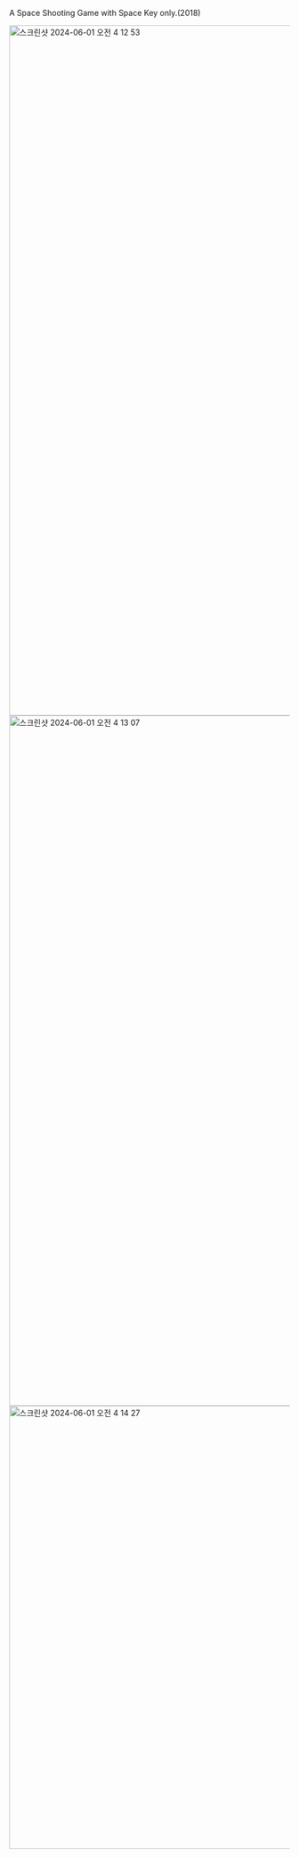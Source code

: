 A Space Shooting Game with Space Key only.(2018)


<img width="1240" alt="스크린샷 2024-06-01 오전 4 12 53" src="https://github.com/hyunhochan/SpaceShooter_C/assets/39771617/381a1f3d-710f-4aaf-8d04-1689f5c7beac">

<img width="1240" alt="스크린샷 2024-06-01 오전 4 13 07" src="https://github.com/hyunhochan/SpaceShooter_C/assets/39771617/9dd3d8e4-cb17-4082-ba71-406301053fcc">

<img width="796" alt="스크린샷 2024-06-01 오전 4 14 27" src="https://github.com/hyunhochan/SpaceShooter_C/assets/39771617/afdd5eb2-2652-4381-80bd-4bb7458bb78a">
